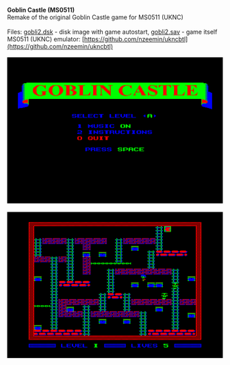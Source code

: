 **Goblin Castle (MS0511)**
<br />Remake of the original Goblin Castle game for MS0511 (UKNC)
<br />
<br />Files: [gobli2.dsk](/release/gobli2.dsk?raw=true) - disk image with game autostart, [gobli2.sav](/release/gobli2.sav?raw=true) - game itself
<br />MS0511 (UKNC) emulator: [https://github.com/nzeemin/ukncbtl](https://github.com/nzeemin/ukncbtl)
<br />
<br />![Screenshot 1](/screenshots/gobli2_1.png?raw=true)
<br />
<br />![Screenshot 2](/screenshots/gobli2_2.png?raw=true)
